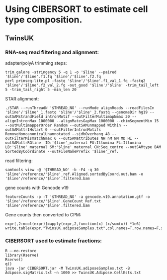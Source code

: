 # Using CIBERSORT to estimate cell type composition.

## TwinsUK

### RNA-seq read filtering and alignment:

adapter/polyA trimming steps:
```
trim_galore -stringency 5 -q 1 -o '$line' --paired '$line'/'$line'.f1.fq '$line'/'$line'.f2.fq
perl prinseq-lite.pl -fastq '$line'/'$line'.f1_val_1.fq -fastq2 '$line'/'$line'.f2_val_2.fq -out_good '$line'/'$line' -trim_tail_left 5 -trim_tail_right 5 -min_len 20
```
STAR alignment:
```
./STAR --runThreadN '$THREAD_NO' --runMode alignReads --readFilesIn '$line'/'$line'_1.fastq '$line'/'$line'_2.fastq --genomeDir hg19 --outSAMstrandField intronMotif --outFilterMultimapNmax 30 --alignIntronMax 1000000 --alignMatesGapMax 1000000 --chimSegmentMin 15 --outMultimapperOrder Random --outSAMunmapped Within --outSAMattrIHstart 0 --outFilterIntronMotifs RemoveNoncanonicalUnannotated --sjdbOverhang 48 --outFilterMismatchNmax 6 --outSAMattributes NH nM NM MD HI --outSAMattrRGline  ID:'$line'_maternal PU:Illumina PL:Illumina LB:'$line'_maternal SM:'$line'_maternal CN:Seq_centre --outSAMtype BAM SortedByCoordinate --outFileNamePrefix '$line'_ref.
```
read filtering:
```
samtools view -@ '$THREAD_NO' -b -F4 -q 30 '$line'/reference/'$line'_ref.Aligned.sortedByCoord.out.bam -o '$line'/reference/'$line'.filtered.bam
```
gene counts with Gencode v19
```
featureCounts -p -T '$THREAD_NO' -a gencode.v19.annotation.gtf -o '$line'/reference/'$line'.GeneCount_Ref.txt '$line'/reference/'$line'.filtered.bam
```
Gene counts then converted to CPM:
```
expr[,2:ncol(expr)]=apply(expr,2,function(x) (x/sum(x)) *1e6)
write.table(expr,"TwinsUK.adiposeSamples.txt",col.names=T,row.names=F,sep="\t",quote=F)
```

### CIBERSORT used to estimate fractions:


``` 
R –-no-restore
library(Rserve)
Rserve()
q()
java -jar CIBERSORT.jar -M TwinsUK.adiposeSamples.txt -B Adipose.sigMatrix.txt –n 1000 >> TwinsUK.Adipose.CellEsts.txt
```
